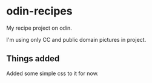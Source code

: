# odin-recipes

My recipe project on odin.

I'm using only CC and public domain pictures in project.

## Things added
Added some simple css to it for now.
